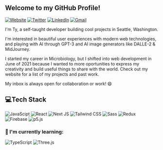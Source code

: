 ## Welcome to my GitHub Profile!

[![Website](https://img.shields.io/badge/tyfiero.com-0FA5E9?style=flat)](https://tyfiero.com)
[![Twitter](https://img.shields.io/badge/Twitter-1DA1F2?style=flat&logo=twitter&logoColor=white)](https://www.twitter.com/FieroTy)
[![LinkedIn](https://img.shields.io/badge/LinkedIn-0A66C2?style=flat&logo=linkedin&logoColor=white)](https://www.linkedin.com/in/ty-fiero/)
[![Gmail](https://img.shields.io/badge/Gmail-tyfiero@gmail.com-informational?style=flat-square&color=EA4335&logo=gmail&logoColor=white)](mailto:tyfierodev@gmail.com?subject=Hey%20Ty!)


I'm Ty, a self-taught developer building cool projects in Seattle, Washington. 

I'm interested in beautiful user experiences with modern web technologies, and playing with AI through GPT-3 and  AI image generators like DALLE-2 & MidJourney. 

I started my career in Microbiology, but I shifted into web development in June of 2021 because I wanted to more oportunities to express my creativity and build useful things to share with the world. Check out my website for a list of my projects and past work. 

My inbox is always open for collaboration or work! 😄

## 💻Tech Stack
 ![JavaScipt](https://img.shields.io/badge/JavaScript-F7DF1E?style=for-the-badge&logo=javascript&logoColor=black)   ![React](https://img.shields.io/badge/-React-61DAFB?logo=react&logoColor=black&style=for-the-badge) ![Next JS](https://img.shields.io/badge/-Next.js-000000?logo=next.js&logoColor=white&style=for-the-badge) ![Tailwind CSS](https://img.shields.io/badge/-TailWind%20CSS-06B6D4?logo=tailwind-css&logoColor=white&style=for-the-badge) ![Sass](https://img.shields.io/badge/-Sass-CC6699?logo=sass&logoColor=white&style=for-the-badge) ![Redux](https://img.shields.io/badge/-Redux-764ABC?logo=redux&logoColor=white&style=for-the-badge)   ![Firebase](https://img.shields.io/badge/-Firebase-FFCA28?logo=firebase&logoColor=black&style=for-the-badge) ![p5.js](https://img.shields.io/badge/-p5.js-ED225D?logo=p5.js&logoColor=white&style=for-the-badge) 

### 🍎 I'm currently learning:
![TypeScript](https://img.shields.io/badge/typescript-%23007ACC.svg?style=for-the-badge&logo=typescript&logoColor=white) ![Three.js](https://img.shields.io/badge/-Three.js-black?logo=three.js&logoColor=white&style=for-the-badge)
